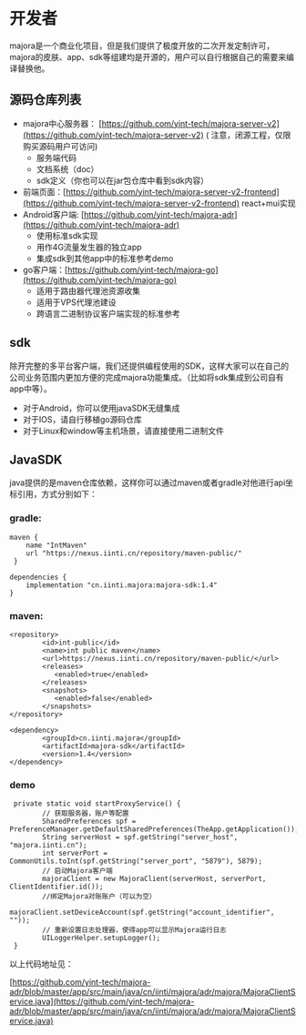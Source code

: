 # 开发者

majora是一个商业化项目，但是我们提供了极度开放的二次开发定制许可，majora的皮肤、app、sdk等组建均是开源的，用户可以自行根据自己的需要来编译替换他。

## 源码仓库列表

* majora中心服务器： [https://github.com/yint-tech/majora-server-v2](https://github.com/yint-tech/majora-server-v2) (
  注意，闭源工程，仅限购买源码用户可访问)
    * 服务端代码
    * 文档系统（doc）
    * sdk定义（你也可以在jar包仓库中看到sdk内容）
* 前端页面：[https://github.com/yint-tech/majora-server-v2-frontend](https://github.com/yint-tech/majora-server-v2-frontend) react+mui实现
* Android客户端: [https://github.com/yint-tech/majora-adr](https://github.com/yint-tech/majora-adr)
    * 使用标准sdk实现
    * 用作4G流量发生器的独立app
    * 集成sdk到其他app中的标准参考demo
* go客户端：[https://github.com/yint-tech/majora-go](https://github.com/yint-tech/majora-go)
    * 适用于路由器代理池资源收集
    * 适用于VPS代理池建设
    * 跨语言二进制协议客户端实现的标准参考

## sdk
除开完整的多平台客户端，我们还提供编程使用的SDK，这样大家可以在自己的公司业务范围内更加方便的完成majora功能集成。（比如将sdk集成到公司自有app中等）。

- 对于Android，你可以使用javaSDK无缝集成
- 对于IOS，请自行移植go源码仓库
- 对于Linux和window等主机场景，请直接使用二进制文件

## JavaSDK
java提供的是maven仓库依赖，这样你可以通过maven或者gradle对他进行api坐标引用，方式分别如下：
### gradle:
```
maven {
	name "IntMaven"
	url "https://nexus.iinti.cn/repository/maven-public/"
 }

dependencies {
	implementation "cn.iinti.majora:majora-sdk:1.4"
}
```
### maven:
```
<repository>
        <id>int-public</id>
        <name>int public maven</name>
        <url>https://nexus.iinti.cn/repository/maven-public/</url>
        <releases>
           <enabled>true</enabled>
        </releases>
        <snapshots>
           <enabled>false</enabled>
        </snapshots>
</repository>

<dependency>
        <groupId>cn.iinti.majora</groupId>
        <artifactId>majora-sdk</artifactId>
        <version>1.4</version>
</dependency>
```
### demo
```
 private static void startProxyService() {
        // 获取服务器，账户等配置
        SharedPreferences spf = PreferenceManager.getDefaultSharedPreferences(TheApp.getApplication());
        String serverHost = spf.getString("server_host", "majora.iinti.cn");
        int serverPort = CommonUtils.toInt(spf.getString("server_port", "5879"), 5879);
        // 启动Majora客户端
        majoraClient = new MajoraClient(serverHost, serverPort, ClientIdentifier.id());
        //绑定Majora对账账户（可以为空）
        majoraClient.setDeviceAccount(spf.getString("account_identifier", ""));
        // 重新设置日志处理器，使得app可以显示Majora运行日志
        UILoggerHelper.setupLogger();
 }
```
以上代码地址见：

[https://github.com/yint-tech/majora-adr/blob/master/app/src/main/java/cn/iinti/majora/adr/majora/MajoraClientService.java](https://github.com/yint-tech/majora-adr/blob/master/app/src/main/java/cn/iinti/majora/adr/majora/MajoraClientService.java)
